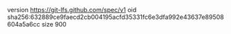 version https://git-lfs.github.com/spec/v1
oid sha256:632889ce9faecd2cb004195acfd35331fc6e3dfa992e43637e89508604a5a6cc
size 900
